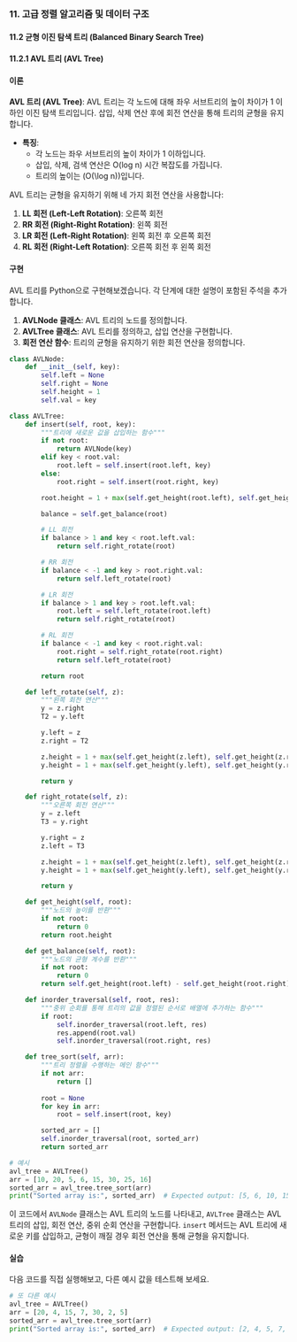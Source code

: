 ### 11. 고급 정렬 알고리즘 및 데이터 구조 

#### 11.2 균형 이진 탐색 트리 (Balanced Binary Search Tree)

#### 11.2.1 AVL 트리 (AVL Tree)

#### 이론
**AVL 트리 (AVL Tree)**: AVL 트리는 각 노드에 대해 좌우 서브트리의 높이 차이가 1 이하인 이진 탐색 트리입니다. 삽입, 삭제 연산 후에 회전 연산을 통해 트리의 균형을 유지합니다.
- **특징**:
  - 각 노드는 좌우 서브트리의 높이 차이가 1 이하입니다.
  - 삽입, 삭제, 검색 연산은 O(log n) 시간 복잡도를 가집니다.
  - 트리의 높이는 \(O(\log n)\)입니다.

AVL 트리는 균형을 유지하기 위해 네 가지 회전 연산을 사용합니다:
1. **LL 회전 (Left-Left Rotation)**: 오른쪽 회전
2. **RR 회전 (Right-Right Rotation)**: 왼쪽 회전
3. **LR 회전 (Left-Right Rotation)**: 왼쪽 회전 후 오른쪽 회전
4. **RL 회전 (Right-Left Rotation)**: 오른쪽 회전 후 왼쪽 회전

#### 구현
AVL 트리를 Python으로 구현해보겠습니다. 각 단계에 대한 설명이 포함된 주석을 추가합니다.

1. **AVLNode 클래스**: AVL 트리의 노드를 정의합니다.
2. **AVLTree 클래스**: AVL 트리를 정의하고, 삽입 연산을 구현합니다.
3. **회전 연산 함수**: 트리의 균형을 유지하기 위한 회전 연산을 정의합니다.

```python
class AVLNode:
    def __init__(self, key):
        self.left = None
        self.right = None
        self.height = 1
        self.val = key

class AVLTree:
    def insert(self, root, key):
        """트리에 새로운 값을 삽입하는 함수"""
        if not root:
            return AVLNode(key)
        elif key < root.val:
            root.left = self.insert(root.left, key)
        else:
            root.right = self.insert(root.right, key)

        root.height = 1 + max(self.get_height(root.left), self.get_height(root.right))

        balance = self.get_balance(root)

        # LL 회전
        if balance > 1 and key < root.left.val:
            return self.right_rotate(root)

        # RR 회전
        if balance < -1 and key > root.right.val:
            return self.left_rotate(root)

        # LR 회전
        if balance > 1 and key > root.left.val:
            root.left = self.left_rotate(root.left)
            return self.right_rotate(root)

        # RL 회전
        if balance < -1 and key < root.right.val:
            root.right = self.right_rotate(root.right)
            return self.left_rotate(root)

        return root

    def left_rotate(self, z):
        """왼쪽 회전 연산"""
        y = z.right
        T2 = y.left

        y.left = z
        z.right = T2

        z.height = 1 + max(self.get_height(z.left), self.get_height(z.right))
        y.height = 1 + max(self.get_height(y.left), self.get_height(y.right))

        return y

    def right_rotate(self, z):
        """오른쪽 회전 연산"""
        y = z.left
        T3 = y.right

        y.right = z
        z.left = T3

        z.height = 1 + max(self.get_height(z.left), self.get_height(z.right))
        y.height = 1 + max(self.get_height(y.left), self.get_height(y.right))

        return y

    def get_height(self, root):
        """노드의 높이를 반환"""
        if not root:
            return 0
        return root.height

    def get_balance(self, root):
        """노드의 균형 계수를 반환"""
        if not root:
            return 0
        return self.get_height(root.left) - self.get_height(root.right)

    def inorder_traversal(self, root, res):
        """중위 순회를 통해 트리의 값을 정렬된 순서로 배열에 추가하는 함수"""
        if root:
            self.inorder_traversal(root.left, res)
            res.append(root.val)
            self.inorder_traversal(root.right, res)

    def tree_sort(self, arr):
        """트리 정렬을 수행하는 메인 함수"""
        if not arr:
            return []
        
        root = None
        for key in arr:
            root = self.insert(root, key)

        sorted_arr = []
        self.inorder_traversal(root, sorted_arr)
        return sorted_arr

# 예시
avl_tree = AVLTree()
arr = [10, 20, 5, 6, 15, 30, 25, 16]
sorted_arr = avl_tree.tree_sort(arr)
print("Sorted array is:", sorted_arr)  # Expected output: [5, 6, 10, 15, 16, 20, 25, 30]
```

이 코드에서 `AVLNode` 클래스는 AVL 트리의 노드를 나타내고, `AVLTree` 클래스는 AVL 트리의 삽입, 회전 연산, 중위 순회 연산을 구현합니다. `insert` 메서드는 AVL 트리에 새로운 키를 삽입하고, 균형이 깨질 경우 회전 연산을 통해 균형을 유지합니다.

#### 실습
다음 코드를 직접 실행해보고, 다른 예시 값을 테스트해 보세요.

```python
# 또 다른 예시
avl_tree = AVLTree()
arr = [20, 4, 15, 7, 30, 2, 5]
sorted_arr = avl_tree.tree_sort(arr)
print("Sorted array is:", sorted_arr)  # Expected output: [2, 4, 5, 7, 15, 20, 30]
```
